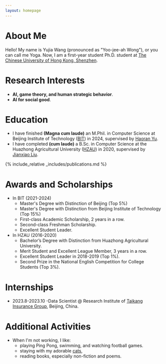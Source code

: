 ```yaml
---
layout: homepage
---
```


# About Me

Hello! My name is Yujia Wang (pronounced as "Yoo-jee-ah Wong"), or you can call me Yoga. Now, I am a first-year student Ph.D. student at [The Chinese University of Hong Kong, Shenzhen]([https://english.bit.edu.cn/](https://www.cuhk.edu.cn/en)).  

# Research Interests

- **AI, game theory, and human strategic behavior**.
- **AI for social good**.
<!-- - Develop and deploy solutions to address real-world data-driven problems and create more social impact.-->
<!-- - Employ an interdisciplinary approach, such as integrating insights from psychology, sociology, and economics, to make AI-based solutions explainable and insightful.-->

# Education

- I have finished **(Magna cum laude)** an M.Phil. in Computer Science at Beijing Institute of Technology ([BIT](https://english.bit.edu.cn/)) in 2024, supervised by [Haoran Yu](https://scholar.google.com/citations?hl=en&user=-vZRFXgAAAAJ).
- I have completed **(cum laude)** a B.Sc. in Computer Science at the Huazhong Agricultural University ([HZAU](http://www.hzau.edu.cn/en/HOME.htm)) in 2020, supervised by [Jianxiao Liu](https://dblp.org/pid/60/8456.html).

{% include_relative _includes/publications.md %}

<!-- {% include_relative _includes/experiences.md %} -->

# Awards and Scholarships 
- In BIT (2021-2024)
  - Master's Degree with Distinction of Beijing (Top 5%)
  - Master's Degree with Distinction from Beijing Institute of Technology (Top 15%)
  - First-class Academic Scholarship, 2 years in a row.
  - Second-class Freshman Scholarship.
  - Excellent Student Leader.
- In HZAU (2016-2020)
  - Bachelor’s Degree with Distinction from Huazhong Agricultural University. 
  - Merit Student and Excellent League Member, 3 years in a row. 
  - Excellent Student Leader in 2018-2019 (Top 1%).
  - Second Prize in the National English Competition for College Students (Top 3%).
  
# Internships
- 2023.8-2023.10
  -Data Scientist @ Research Institute of [Taikang Insurance Group](https://www.taikang.com/about_en.html), Beijing, China.
<!-- ### Data Scientist @ Research Institute of [Taikang Insurance Group](https://www.taikang.com/about_en.html), Beijing, China. -->
<!-- - Given invoice data and insurance case data, applied machine learning techniques to identify fraudulent invoices and cases.
  - Improved prediction accuracy by 3 times compared to previous methods.
  - Discovered new characteristics of insurance fraud.
- Cleaned data in the Neo4j Database and investigated potential fraud communities.  -->

# Additional Activities
<!-- - I like sharing knowledge.
  - I used to serve as a volunteer instructor of HZAU, assisting non-computer science students in acquiring computer skills (e.g., fundamental knowledge of data structures and databases).
  - I wrote personal technical blogs (in Chinese, though). Most of my blogs could receive a lot of likes and I love discussing issues with people in the comment section. -->
- When I'm not working, I like: 
  - playing Ping Pong, swimming, and watching football games.
  - staying with my adorable <a href="javascript:void(0);" onclick="toggleImage()">cats</a>,
  - reading books, especially non-fiction and poems.
<div id="catImage" style="display:none;">
  <img src="/assets/img/cats.jpg" alt="Cat Image" />
</div>


<script>
function toggleImage() {
  var x = document.getElementById("catImage");
  if (x.style.display === "none") {
    x.style.display = "block";
  } else {
    x.style.display = "none";
  }
}
</script>


